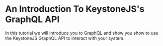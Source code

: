 <!--[meta]
section: tutorials
title: GraphQL
draft: true
[meta]-->

# An Introduction To KeystoneJS's GraphQL API

In this tutorial we will introduce you to GraphQL and show you show to use the KeystoneJS GraphQL API to interact with your system.
